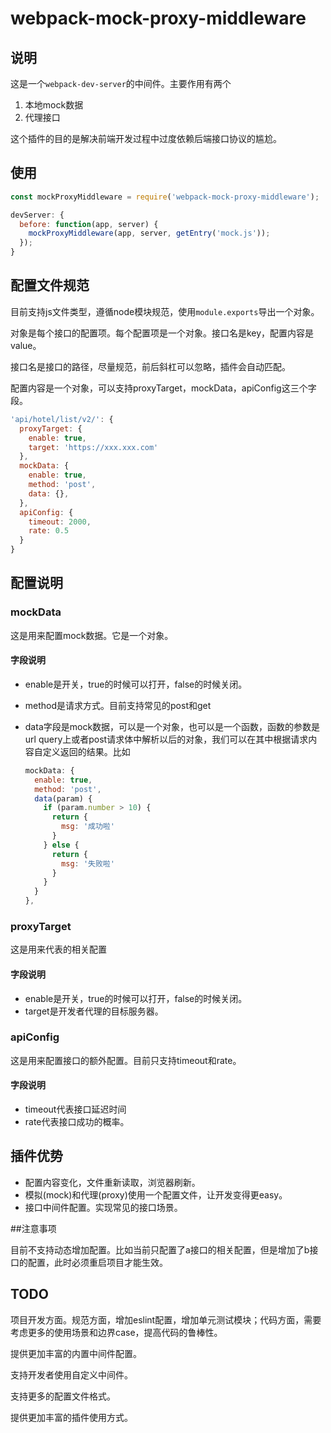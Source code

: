 # webpack-mock-proxy-middleware
## 说明
这是一个`webpack-dev-server`的中间件。主要作用有两个
1. 本地mock数据
2. 代理接口

这个插件的目的是解决前端开发过程中过度依赖后端接口协议的尴尬。



## 使用

```javascript
const mockProxyMiddleware = require('webpack-mock-proxy-middleware');

devServer: { 
  before: function(app, server) {
    mockProxyMiddleware(app, server, getEntry('mock.js'));
  });
}
```



## 配置文件规范

目前支持js文件类型，遵循node模块规范，使用`module.exports`导出一个对象。

对象是每个接口的配置项。每个配置项是一个对象。接口名是key，配置内容是value。

接口名是接口的路径，尽量规范，前后斜杠可以忽略，插件会自动匹配。

配置内容是一个对象，可以支持proxyTarget，mockData，apiConfig这三个字段。

```javascript
'api/hotel/list/v2/': {
  proxyTarget: {
    enable: true,
    target: 'https://xxx.xxx.com'
  },
  mockData: {
    enable: true,
    method: 'post',
    data: {},
  },
  apiConfig: {
    timeout: 2000,
    rate: 0.5
  }
}
```



## 配置说明

### mockData

这是用来配置mock数据。它是一个对象。

#### 字段说明

* enable是开关，true的时候可以打开，false的时候关闭。
* method是请求方式。目前支持常见的post和get

* data字段是mock数据，可以是一个对象，也可以是一个函数，函数的参数是url query上或者post请求体中解析以后的对象，我们可以在其中根据请求内容自定义返回的结果。比如

  ```javascript
  mockData: {
    enable: true,
    method: 'post',
    data(param) {
      if (param.number > 10) {
        return {
          msg: '成功啦'
        }
      } else {
        return {
          msg: '失败啦'
        }
      }
    }
  },
  ```

### proxyTarget

这是用来代表的相关配置

#### 字段说明

* enable是开关，true的时候可以打开，false的时候关闭。
* target是开发者代理的目标服务器。

### apiConfig

这是用来配置接口的额外配置。目前只支持timeout和rate。

#### 字段说明

* timeout代表接口延迟时间
* rate代表接口成功的概率。



## 插件优势

* 配置内容变化，文件重新读取，浏览器刷新。
* 模拟(mock)和代理(proxy)使用一个配置文件，让开发变得更easy。
* 接口中间件配置。实现常见的接口场景。



##注意事项

目前不支持动态增加配置。比如当前只配置了a接口的相关配置，但是增加了b接口的配置，此时必须重启项目才能生效。



## TODO

项目开发方面。规范方面，增加eslint配置，增加单元测试模块；代码方面，需要考虑更多的使用场景和边界case，提高代码的鲁棒性。

提供更加丰富的内置中间件配置。

支持开发者使用自定义中间件。

支持更多的配置文件格式。

提供更加丰富的插件使用方式。

